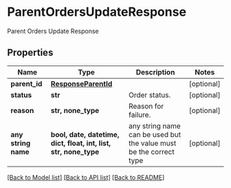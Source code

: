# ParentOrdersUpdateResponse

Parent Orders Update Response

## Properties
Name | Type | Description | Notes
------------ | ------------- | ------------- | -------------
**parent_id** | [**ResponseParentId**](ResponseParentId.md) |  | [optional] 
**status** | **str** | Order status. | [optional] 
**reason** | **str, none_type** | Reason for failure. | [optional] 
**any string name** | **bool, date, datetime, dict, float, int, list, str, none_type** | any string name can be used but the value must be the correct type | [optional]

[[Back to Model list]](../README.md#documentation-for-models) [[Back to API list]](../README.md#documentation-for-api-endpoints) [[Back to README]](../README.md)


